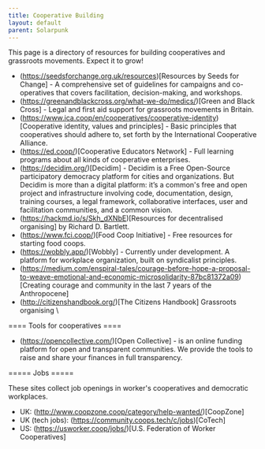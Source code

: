 ```yaml
---
title: Cooperative Building
layout: default
parent: Solarpunk
---
```


This page is a directory of resources for building cooperatives and grassroots movements. Expect it to grow!

  * (https://seedsforchange.org.uk/resources)[Resources by Seeds for Change] - A comprehensive set of guidelines for campaigns and co-operatives that covers facilitation, decision-making, and workshops.
  * (https://greenandblackcross.org/what-we-do/medics/)[Green and Black Cross] - Legal and first aid support for grassroots movements in Britain.
  * (https://www.ica.coop/en/cooperatives/cooperative-identity)[Cooperative identity, values and principles] - Basic principles that cooperatives should adhere to, set forth by the International Cooperative Alliance.
  * (https://ed.coop/)[Cooperative Educators Network] - Full learning programs about all kinds of cooperative enterprises.
  * (https://decidim.org/)[Decidim] - Decidim is a Free Open-Source participatory democracy platform for cities and organizations. But Decidim is more than a digital platform: it’s a common's free and open project and infrastructure involving code, documentation, design, training courses, a legal framework, collaborative interfaces, user and facilitation communities, and a common vision.
  * (https://hackmd.io/s/Skh_dXNbE)[Resources for decentralised organising] by Richard D. Bartlett.
  * (https://www.fci.coop/)[Food Coop Initiative] - Free resources for starting food coops.
  * (https://wobbly.app/)[Wobbly] - Currently under development. A platform for workplace organization, built on syndicalist principles.
  * (https://medium.com/enspiral-tales/courage-before-hope-a-proposal-to-weave-emotional-and-economic-microsolidarity-87bc81372a09)[Creating courage and community in the last 7 years of the Anthropocene]
  * (http://citizenshandbook.org/)[The Citizens Handbook] Grassroots organising \\

==== Tools for cooperatives ====
  * (https://opencollective.com/)[Open Collective] - is an online funding platform for open and transparent communities. We provide the tools to raise and share your finances in full transparency.

===== Jobs =====

These sites collect job openings in worker's cooperatives and democratic workplaces.

  * UK: (http://www.coopzone.coop/category/help-wanted/)[CoopZone]
  * UK (tech jobs): (https://community.coops.tech/c/jobs)[CoTech]
  * US: (https://usworker.coop/jobs/)[U.S. Federation of Worker Cooperatives]